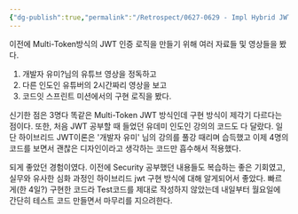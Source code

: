 ```yaml
---
{"dg-publish":true,"permalink":"/Retrospect/0627-0629 - Impl Hybrid JWT/","noteIcon":"","created":"2025-07-06T17:15:45.241+09:00","updated":"2025-07-13T21:34:45.636+09:00"}
---
```





이전에 Multi-Token방식의 JWT 인증 로직을 만들기 위해 여러 자료들 및 영상들을 봤다.
1. 개발자 유미?님의 유튜브 영상을 정독하고 
2. 다른 인도인 유튜버의 2시간짜리 영상을 보고 
3. 코드잇 스프린트 미션에서의 구현 로직을 봤다.

신기한 점은 3명다 똑같은 Multi-Token JWT 방식인데 구현 방식이 제각기 다르다는 점이다.
또한, 처음 JWT 공부할 때 들었던 유데미 인도인 강의의 코드도 다 달랐다.
일단 하이브리드 JWT이론은 '개발자 유미' 님의 강의를 풀강 때리며 습득했고 이제 4명의 코드를 보면서 괜찮은 디자인이라고 생각하는 코드만 흡수해서 적용했다.

되게 좋았던 경험이였다.
이전에 Security 공부했던 내용들도 복습하는 좋은 기회였고, 실무와 유사한 심화 과정인 하이브리드 jwt 구현 방식에 대해 알게되어서 좋았다.
빠르게(한 4일?) 구현한 코드라 Test코드를 제대로 작성하지 않았는데 내일부터 월요일에 간단히 테스트 코드 만들면서 마무리를 지으려한다.
